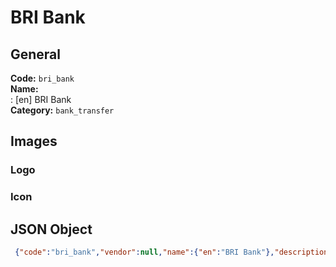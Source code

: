 # BRI Bank 
## General 
**Code:** `bri_bank`  
**Name:**  
:	[en] BRI Bank  
**Category:** `bank_transfer`  
## Images 
### Logo 
### Icon 
## JSON Object 
```json
 {"code":"bri_bank","vendor":null,"name":{"en":"BRI Bank"},"description":null,"countries":null,"category":"bank_transfer"}```  
